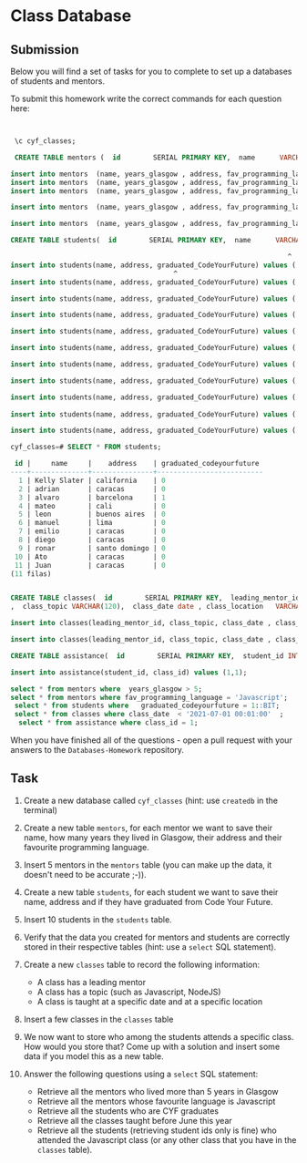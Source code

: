 # Class Database

## Submission

Below you will find a set of tasks for you to complete to set up a databases of students and mentors.

To submit this homework write the correct commands for each question here:

```sql


 \c cyf_classes;

 CREATE TABLE mentors (  id        SERIAL PRIMARY KEY,  name      VARCHAR(30) NOT NULL,  years_glasgow     int,  address   VARCHAR(120),  fav_programming_language VARCHAR(30) );

insert into mentors  (name, years_glasgow , address, fav_programming_language) values ('Teo', 4,'barcelona', 'Javascript');
insert into mentors  (name, years_glasgow , address, fav_programming_language) values ('Adrian', 3,'barcelona', 'Javascript');
insert into mentors  (name, years_glasgow , address, fav_programming_language) values ('Pepe', 24,'Praia', 'python');

insert into mentors  (name, years_glasgow , address, fav_programming_language) values ('Nietzsche', 52,'barcelona', 'Javascript');

insert into mentors  (name, years_glasgow , address, fav_programming_language) values ('Kelly Slater', 28,'california', 'Javascript');

CREATE TABLE students(  id        SERIAL PRIMARY KEY,  name      VARCHAR(30) NOT NULL,  address   VARCHAR(120),  graduated_CodeYourFuture bit not null );

                                                                    ^
insert into students(name, address, graduated_CodeYourFuture) values ('Kelly Slater','california', '0');
                                        ^
insert into students(name, address, graduated_CodeYourFuture) values ('adrian','caracas', '0');

insert into students(name, address, graduated_CodeYourFuture) values ('alvaro','barcelona', '1');

insert into students(name, address, graduated_CodeYourFuture) values ('mateo','cali', '0');

insert into students(name, address, graduated_CodeYourFuture) values ('leon','buenos aires', '0');

insert into students(name, address, graduated_CodeYourFuture) values ('manuel','lima', '0');

insert into students(name, address, graduated_CodeYourFuture) values ('emilio','caracas', '0');

insert into students(name, address, graduated_CodeYourFuture) values ('diego','caracas', '0');

insert into students(name, address, graduated_CodeYourFuture) values ('ronar','santo domingo');
 
insert into students(name, address, graduated_CodeYourFuture) values ('Ato','caracas', '0');

insert into students(name, address, graduated_CodeYourFuture) values ('Juan','caracas', '0');

cyf_classes=# SELECT * FROM students;

 id |     name     |    address    | graduated_codeyourfuture
----+--------------+---------------+--------------------------
  1 | Kelly Slater | california    | 0
  2 | adrian       | caracas       | 0
  3 | alvaro       | barcelona     | 1
  4 | mateo        | cali          | 0
  5 | leon         | buenos aires  | 0
  6 | manuel       | lima          | 0
  7 | emilio       | caracas       | 0
  8 | diego        | caracas       | 0
  9 | ronar        | santo domingo | 0
 10 | Ato          | caracas       | 0
 11 | Juan         | caracas       | 0
(11 filas)


CREATE TABLE classes(  id        SERIAL PRIMARY KEY,  leading_mentor_id INT references mentors(id) ;
,  class_topic VARCHAR(120),  class_date date , class_location   VARCHAR(30) NOT NULL);

insert into classes(leading_mentor_id, class_topic, class_date , class_location ) values (1,'Javascript', '22-06-2021', 'barcelona');

insert into classes(leading_mentor_id, class_topic, class_date , class_location ) values (5,'node.js', '23-06-2021', 'barcelona');

CREATE TABLE assistance(  id        SERIAL PRIMARY KEY,  student_id INT references students(id),  class_id INT references classes(id));

insert into assistance(student_id, class_id) values (1,1);

select * from mentors where  years_glasgow > 5;
select * from mentors where fav_programming_language = 'Javascript';
 select * from students where   graduated_codeyourfuture = 1::BIT;
 select * from classes where class_date  < '2021-07-01 00:01:00'  ;
  select * from assistance where class_id = 1;


```

When you have finished all of the questions - open a pull request with your answers to the `Databases-Homework` repository.

## Task

1. Create a new database called `cyf_classes` (hint: use `createdb` in the terminal)
2. Create a new table `mentors`, for each mentor we want to save their name, how many years they lived in Glasgow, their address and their favourite programming language.
3. Insert 5 mentors in the `mentors` table (you can make up the data, it doesn't need to be accurate ;-)).
4. Create a new table `students`, for each student we want to save their name, address and if they have graduated from Code Your Future.
5. Insert 10 students in the `students` table.
6. Verify that the data you created for mentors and students are correctly stored in their respective tables (hint: use a `select` SQL statement).
7. Create a new `classes` table to record the following information:

   - A class has a leading mentor
   - A class has a topic (such as Javascript, NodeJS)
   - A class is taught at a specific date and at a specific location

8. Insert a few classes in the `classes` table
9. We now want to store who among the students attends a specific class. How would you store that? Come up with a solution and insert some data if you model this as a new table.
10. Answer the following questions using a `select` SQL statement:
    - Retrieve all the mentors who lived more than 5 years in Glasgow
    - Retrieve all the mentors whose favourite language is Javascript
    - Retrieve all the students who are CYF graduates
    - Retrieve all the classes taught before June this year
    - Retrieve all the students (retrieving student ids only is fine) who attended the Javascript class (or any other class that you have in the `classes` table).
